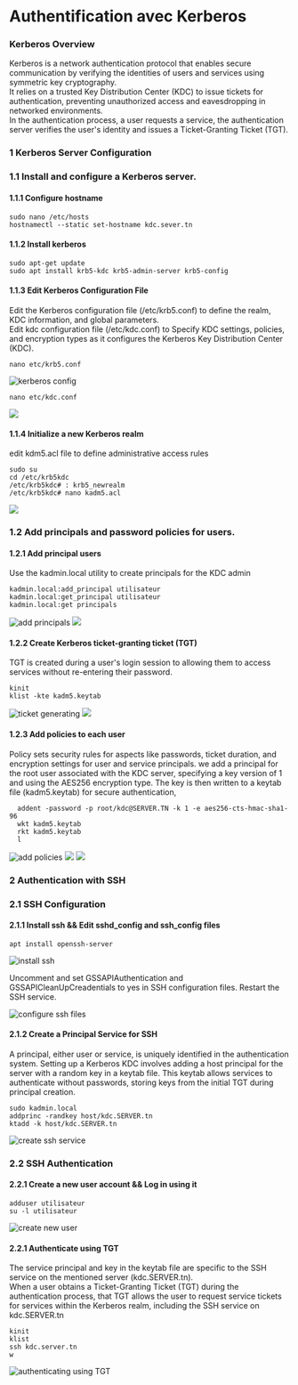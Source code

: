 
# Authentification avec Kerberos

### Kerberos Overview
Kerberos is a network authentication protocol that enables secure communication by verifying the identities of users and services using symmetric key cryptography.   
It relies on a trusted Key Distribution Center (KDC) to issue tickets for authentication, preventing unauthorized access and eavesdropping in networked environments.  
In the authentication process, a user requests a service, the authentication server verifies the user's identity and issues a Ticket-Granting Ticket (TGT).   

### 1 Kerberos Server Configuration
### 1.1 Install and configure a Kerberos server.
#### 1.1.1 Configure hostname 
```shell
sudo nano /etc/hosts
hostnamectl --static set-hostname kdc.sever.tn  
````
#### 1.1.2 Install kerberos
```shell
sudo apt-get update
sudo apt install krb5-kdc krb5-admin-server krb5-config
````

#### 1.1.3 Edit Kerberos Configuration File
Edit the Kerberos configuration file (/etc/krb5.conf) to define the realm, KDC information, and global parameters.  
Edit kdc configuration file (/etc/kdc.conf)  to Specify KDC settings, policies, and encryption types as it configures the Kerberos Key Distribution Center (KDC).  
```shell
nano etc/krb5.conf
```
![kerberos config ](https://drive.google.com/uc?id=1mz7qUFRnorpId6izc37X86KWUpvTtOV3)


```shell
nano etc/kdc.conf
```
![ ](https://drive.google.com/uc?id=1N3zZfF74xabl4n1Zw6ZqBctHTgs3IlSc)

#### 1.1.4 Initialize a new Kerberos realm 
edit kdm5.acl file to define administrative access rules
```shell
sudo su
cd /etc/krb5kdc
/etc/krb5kdc# : krb5_newrealm
/etc/krb5kdc# nano kadm5.acl
````
![](https://drive.google.com/uc?id=1sTHkB6r8zqRxHMv48S6hAqK47P5ymFHZ)

### 1.2 Add principals and password policies for users.

#### 1.2.1 Add principal users   
Use the kadmin.local utility to create principals for the KDC admin
```shell
kadmin.local:add_principal utilisateur
kadmin.local:get_principal utilisateur
kadmin.local:get principals
````
![add principals ](https://drive.google.com/uc?id=14ldOnxG-hu55ZP57OQdMCSBjghSenjMu)
![ ](https://drive.google.com/uc?id=1TxbNwM6RKU801TemQfFJt5cBfAQ1OyNA)


#### 1.2.2 Create Kerberos ticket-granting ticket (TGT)
TGT is created  during a user's login session to allowing them to access services without re-entering their password.
````shell  
kinit 
klist -kte kadm5.keytab
````

![ticket generating](https://drive.google.com/uc?id=1eF-4tgYkZxQWudmYfHKKV72MShNUgGWr)
![](https://drive.google.com/uc?id=1ThVI76fOqU273ZcY9l6Freav3oepD379)

#### 1.2.3 Add policies to each user
Policy sets security rules for aspects like passwords, ticket duration, and encryption settings for user and service principals.
we add a principal for the root user associated with the KDC server, specifying a key version of 1 and using the AES256 encryption type.
The key is then written to a keytab file (kadm5.keytab) for secure authentication,
````shell  
  addent -password -p root/kdc@SERVER.TN -k 1 -e aes256-cts-hmac-sha1-96
  wkt kadm5.keytab
  rkt kadm5.keytab
  l
````
![add policies](https://drive.google.com/uc?id=187BzGtxu9_aywQ7qiXh9NE9mM9oNB30z)
![](https://drive.google.com/uc?id=1sQMvIOX0l6Zy38xrbHnL5M11jAj4_IEW)
![](https://drive.google.com/uc?id=1eF-4tgYkZxQWudmYfHKKV72MShNUgGWr)


### 2 Authentication with SSH
### 2.1 SSH Configuration

#### 2.1.1 Install ssh && Edit sshd_config and ssh_config files
````shell  
apt install openssh-server
````
![install ssh](https://drive.google.com/uc?id=16PHX6iz28uoeYwWy-D_kdbjJnOdRIE3E)

Uncomment and set GSSAPIAuthentication and GSSAPICleanUpCreadentials to yes in SSH configuration files. Restart the SSH service.  

![configure ssh files](https://drive.google.com/uc?id=16PHX6iz28uoeYwWy-D_kdbjJnOdRIE3E)

#### 2.1.2 Create a Principal Service for SSH 

A principal, either user or service, is uniquely identified in the authentication system. Setting up a Kerberos KDC involves adding a host principal for the server with a random key in a keytab file. This keytab allows services to authenticate without passwords, storing keys from the initial TGT during principal creation.
````shell  
sudo kadmin.local
addprinc -randkey host/kdc.SERVER.tn
ktadd -k host/kdc.SERVER.tn
````
![create ssh service](https://drive.google.com/uc?id=16LVP-B5Obh1X1dHMKbOj1BYFeswuCq6X)

### 2.2 SSH Authentication

#### 2.2.1 Create a new user account && Log in using it
````shell  
adduser utilisateur
su -l utilisateur 
````
![create new user](https://drive.google.com/uc?id=17QAirmxXo8_Gx4-ZvHGu8BbjBIUtO1JL)

#### 2.2.1  Authenticate using TGT 
The service principal and key in the keytab file are specific to the SSH service on the mentioned server (kdc.SERVER.tn).  
When a user obtains a Ticket-Granting Ticket (TGT) during the authentication process, that TGT allows the user to request service tickets for services within the Kerberos realm, including the SSH service on kdc.SERVER.tn
````shell 
kinit
klist
ssh kdc.server.tn
w 
````
![authenticating using TGT](https://drive.google.com/uc?id=1GuWaL9T5Z3kpAKfJTSy6rMT2AAnH3ag1)
